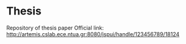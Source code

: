 # Thesis
Repository of thesis paper
Official link: http://artemis.cslab.ece.ntua.gr:8080/jspui/handle/123456789/18124
